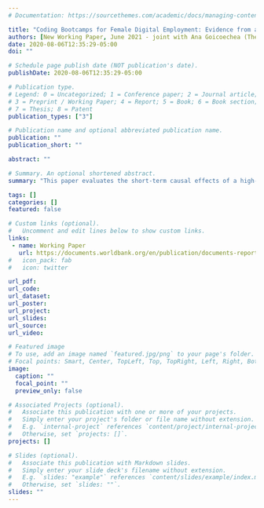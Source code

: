 ```yaml
---
# Documentation: https://sourcethemes.com/academic/docs/managing-content/

title: "Coding Bootcamps for Female Digital Employment: Evidence from an RCT in Argentina and Colombia"
authors: [New Working Paper, June 2021 - joint with Ana Goicoechea (The World Bank) and Mushfiq Mobarak (Yale)]
date: 2020-08-06T12:35:29-05:00
doi: ""

# Schedule page publish date (NOT publication's date).
publishDate: 2020-08-06T12:35:29-05:00

# Publication type.
# Legend: 0 = Uncategorized; 1 = Conference paper; 2 = Journal article;
# 3 = Preprint / Working Paper; 4 = Report; 5 = Book; 6 = Book section;
# 7 = Thesis; 8 = Patent
publication_types: ["3"]

# Publication name and optional abbreviated publication name.
publication: ""
publication_short: ""

abstract: ""

# Summary. An optional shortened abstract.
summary: "This paper evaluates the short-term causal effects of a high-quality, intensive, part-time computer coding bootcamp for women on skill acquisition and employment outcomes. Spots were offered in an oversubscribed coding course to a random subset of applicants in Buenos Aires, Argentina, and Bogota, Colombia. The applicants who were chosen received a scholarship that covered most of the tuition costs of the course. Follow-up data collected shortly after the bootcamp ended indicate that the program increased participants' coding skills, as well as their probability of finding a job in technology. Compared with other jobs, technology jobs are more likely to offer flexible hours and work-from-home arrangements, and generate higher job satisfaction. These results are interpreted as an improvement in overall job quality. Moreover, the paper compares the employment situation of the sample before and during the first months of the COVID-19 outbreak. The evidence indicates that the program increased participants' resilience to a downturn in the labor market."

tags: []
categories: []
featured: false

# Custom links (optional).
#   Uncomment and edit lines below to show custom links.
links:
 - name: Working Paper
   url: https://documents.worldbank.org/en/publication/documents-reports/documentdetail/670761624977598623/coding-bootcamps-for-female-digital-employment-evidence-from-an-rct-in-argentina-and-colombia
#   icon_pack: fab
#   icon: twitter

url_pdf:
url_code:
url_dataset:
url_poster:
url_project:
url_slides:
url_source:
url_video:

# Featured image
# To use, add an image named `featured.jpg/png` to your page's folder. 
# Focal points: Smart, Center, TopLeft, Top, TopRight, Left, Right, BottomLeft, Bottom, BottomRight.
image:
  caption: ""
  focal_point: ""
  preview_only: false

# Associated Projects (optional).
#   Associate this publication with one or more of your projects.
#   Simply enter your project's folder or file name without extension.
#   E.g. `internal-project` references `content/project/internal-project/index.md`.
#   Otherwise, set `projects: []`.
projects: []

# Slides (optional).
#   Associate this publication with Markdown slides.
#   Simply enter your slide deck's filename without extension.
#   E.g. `slides: "example"` references `content/slides/example/index.md`.
#   Otherwise, set `slides: ""`.
slides: ""
---
```

